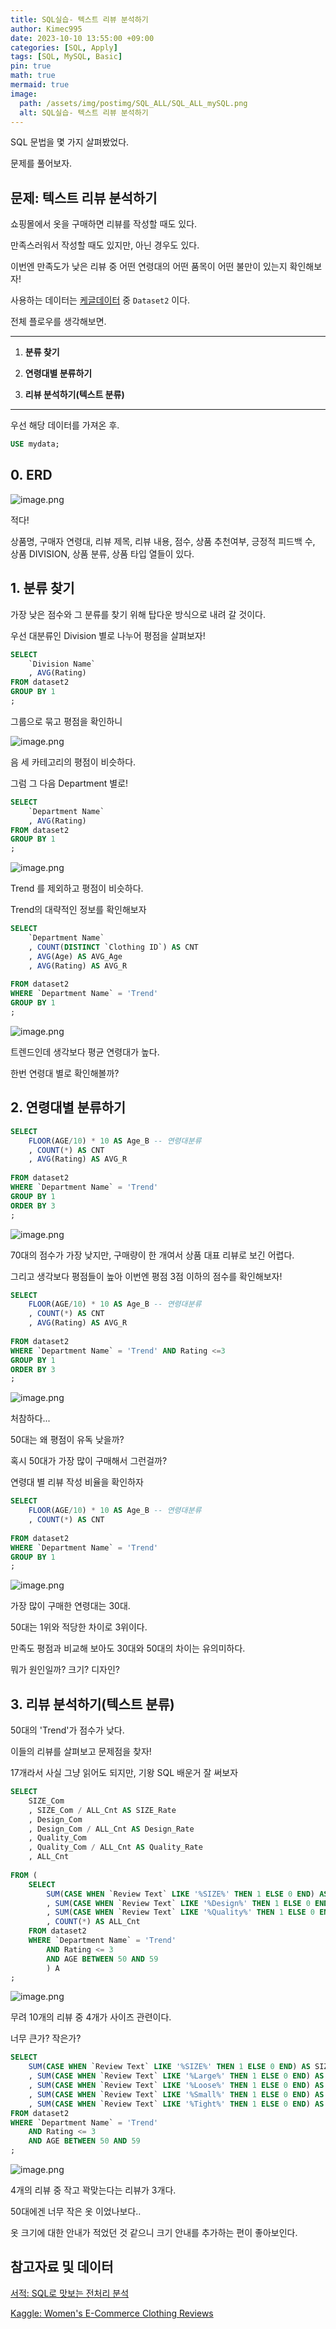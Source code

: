 ```yaml
---
title: SQL실습- 텍스트 리뷰 분석하기
author: Kimec995
date: 2023-10-10 13:55:00 +09:00
categories: [SQL, Apply]
tags: [SQL, MySQL, Basic]
pin: true
math: true
mermaid: true
image: 
  path: /assets/img/postimg/SQL_ALL/SQL_ALL_mySQL.png
  alt: SQL실습- 텍스트 리뷰 분석하기
---
```


SQL 문법을 몇 가지 살펴봤었다.

문제를 풀어보자.


## 문제: 텍스트 리뷰 분석하기

쇼핑몰에서 옷을 구매하면 리뷰를 작성할 때도 있다.

만족스러워서 작성할 때도 있지만, 아닌 경우도 있다.

이번엔 만족도가 낮은 리뷰 중 어떤 연령대의 어떤 품목이 어떤 불만이 있는지 확인해보자!

사용하는 데이터는 [케글데이터](https://www.kaggle.com/datasets/nicapotato/womens-ecommerce-clothing-reviews) 중 `Dataset2` 이다.

전체 플로우를 생각해보면.

---

1. **분류 찾기**

2. **연령대별 분류하기**

3. **리뷰 분석하기(텍스트 분류)**

---
우선 해당 데이터를 가져온 후.

```sql
USE mydata;
```

## 0. ERD

![image.png](\assets\img\postimg\SQL_ALL\SQL_ALL_00_Dataset2.png)

적다!

상품명, 구매자 연령대, 리뷰 제목, 리뷰 내용, 점수, 상품 추천여부, 긍정적 피드백 수, 상품 DIVISION, 상품 분류, 상품 타입 열들이 있다.

## 1. 분류 찾기

가장 낮은 점수와 그 분류를 찾기 위해 탑다운 방식으로 내려 갈 것이다.

우선 대분류인 Division 별로 나누어 평점을 살펴보자!

```sql
SELECT
	`Division Name`
    , AVG(Rating)
FROM dataset2
GROUP BY 1
;
```
그룹으로 묶고 평점을 확인하니

![image.png](\assets\img\postimg\SQL_Q3\SQL_Q3_01.png)

음 세 카테고리의 평점이 비슷하다.

그럼 그 다음 Department 별로!

```sql
SELECT
	`Department Name`
    , AVG(Rating)
FROM dataset2
GROUP BY 1
;
```

![image.png](\assets\img\postimg\SQL_Q3\SQL_Q3_02.png)

Trend 를 제외하고 평점이 비슷하다.

Trend의 대략적인 정보를 확인해보자

```sql
SELECT
	`Department Name`
    , COUNT(DISTINCT `Clothing ID`) AS CNT
    , AVG(Age) AS AVG_Age
    , AVG(Rating) AS AVG_R
    
FROM dataset2
WHERE `Department Name` = 'Trend'
GROUP BY 1
;
```
![image.png](\assets\img\postimg\SQL_Q3\SQL_Q3_03.png)

트렌드인데 생각보다 평균 연령대가 높다.

한번 연령대 별로 확인해볼까?

## 2. 연령대별 분류하기

```sql
SELECT
	FLOOR(AGE/10) * 10 AS Age_B -- 연령대분류
    , COUNT(*) AS CNT
    , AVG(Rating) AS AVG_R
    
FROM dataset2
WHERE `Department Name` = 'Trend'
GROUP BY 1
ORDER BY 3
;
```

![image.png](\assets\img\postimg\SQL_Q3\SQL_Q3_04.png)

70대의 점수가 가장 낮지만, 구매량이 한 개여서 상품 대표 리뷰로 보긴 어렵다.

그리고 생각보다 평점들이 높아 이번엔 평점 3점 이하의 점수를 확인해보자!

```sql
SELECT
	FLOOR(AGE/10) * 10 AS Age_B -- 연령대분류
    , COUNT(*) AS CNT
    , AVG(Rating) AS AVG_R
    
FROM dataset2
WHERE `Department Name` = 'Trend' AND Rating <=3
GROUP BY 1
ORDER BY 3
;
```

![image.png](\assets\img\postimg\SQL_Q3\SQL_Q3_05.png)

처참하다...

50대는 왜 평점이 유독 낮을까?

혹시 50대가 가장 많이 구매해서 그런걸까?

연령대 별 리뷰 작성 비율을 확인하자

```sql
SELECT
	FLOOR(AGE/10) * 10 AS Age_B -- 연령대분류
    , COUNT(*) AS CNT
    
FROM dataset2
WHERE `Department Name` = 'Trend'
GROUP BY 1
;
```
![image.png](\assets\img\postimg\SQL_Q3\SQL_Q3_06.png)

가장 많이 구매한 연령대는 30대.

50대는 1위와 적당한 차이로 3위이다.

만족도 평점과 비교해 보아도 30대와 50대의 차이는 유의미하다.

뭐가 원인일까? 크기? 디자인?

## 3. 리뷰 분석하기(텍스트 분류)

50대의 'Trend'가 점수가 낮다.

이들의 리뷰를 살펴보고 문제점을 찾자!

17개라서 사실 그냥 읽어도 되지만, 기왕 SQL 배운거 잘 써보자

```sql
SELECT
	SIZE_Com
    , SIZE_Com / ALL_Cnt AS SIZE_Rate
    , Design_Com
    , Design_Com / ALL_Cnt AS Design_Rate
    , Quality_Com
    , Quality_Com / ALL_Cnt AS Quality_Rate
    , ALL_Cnt
	
FROM (
	SELECT
		SUM(CASE WHEN `Review Text` LIKE '%SIZE%' THEN 1 ELSE 0 END) AS SIZE_Com
		, SUM(CASE WHEN `Review Text` LIKE '%Design%' THEN 1 ELSE 0 END) AS Design_Com
        , SUM(CASE WHEN `Review Text` LIKE '%Quality%' THEN 1 ELSE 0 END) AS Quality_Com
		, COUNT(*) AS ALL_Cnt
	FROM dataset2
	WHERE `Department Name` = 'Trend'
		AND Rating <= 3
        AND AGE BETWEEN 50 AND 59
		) A
;
```

![image.png](\assets\img\postimg\SQL_Q3\SQL_Q3_07.png)

무려 10개의 리뷰 중 4개가 사이즈 관련이다.

너무 큰가? 작은가?

```sql
SELECT
	SUM(CASE WHEN `Review Text` LIKE '%SIZE%' THEN 1 ELSE 0 END) AS SIZE_Com
	, SUM(CASE WHEN `Review Text` LIKE '%Large%' THEN 1 ELSE 0 END) AS Large_Com
	, SUM(CASE WHEN `Review Text` LIKE '%Loose%' THEN 1 ELSE 0 END) AS Loose_Com
	, SUM(CASE WHEN `Review Text` LIKE '%Small%' THEN 1 ELSE 0 END) AS Small_Com
	, SUM(CASE WHEN `Review Text` LIKE '%Tight%' THEN 1 ELSE 0 END) AS Tight_Com
FROM dataset2
WHERE `Department Name` = 'Trend'
	AND Rating <= 3
	AND AGE BETWEEN 50 AND 59
;
```
![image.png](\assets\img\postimg\SQL_Q3\SQL_Q3_08.png)

4개의 리뷰 중 작고 꽉맞는다는 리뷰가 3개다.

50대에겐 너무 작은 옷 이었나보다..

옷 크기에 대한 안내가 적었던 것 같으니 크기 안내를 추가하는 편이 좋아보인다.

## 참고자료 및 데이터

[서적: SQL로 맛보는 전처리 분석](https://product.kyobobook.co.kr/detail/S000001934242)

[Kaggle: Women's E-Commerce Clothing Reviews](https://www.kaggle.com/datasets/nicapotato/womens-ecommerce-clothing-reviews)
